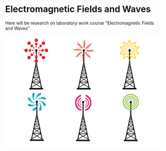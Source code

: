 # Electromagnetic Fields and Waves

Here will be research on laboratory work course "Electromagnetic Fields and Waves".

![](https://github.com/Liza-S/Electromagnetic-Fields-and-Waves/blob/master/Untitled%20(1).jpg)

